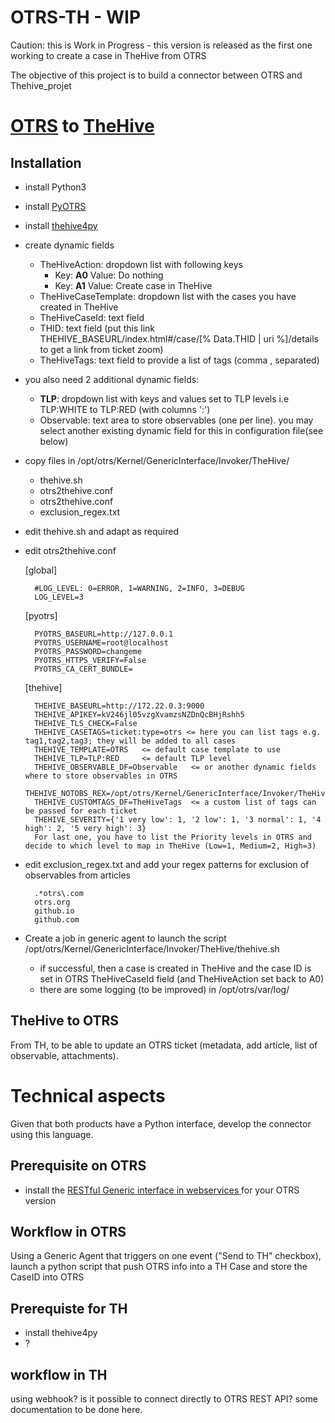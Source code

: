 # OTRS-TH - WIP
Caution: this is Work in Progress - this version is released as the first one working to create a case in TheHive from OTRS

The objective of this project is to build a connector between OTRS and Thehive_projet

# [OTRS](https://otrs.com/) to [TheHive](https://thehive-project.org/)
## Installation
* install Python3
* install [PyOTRS](https://pypi.python.org/pypi/PyOTRS)
* install [thehive4py](https://github.com/TheHive-Project/TheHive4py)
* create dynamic fields
	- TheHiveAction: dropdown list with following keys
	    * Key: __A0__ Value: Do nothing
		* Key: __A1__ Value: Create case in TheHive 
	- TheHiveCaseTemplate: dropdown list with the cases you have created in TheHive
	- TheHiveCaseId: text field
	- THID: text field (put this link THEHIVE_BASEURL/index.html#/case/[% Data.THID | uri %]/details to get a link from ticket zoom)
	- TheHiveTags: text field to provide a list of tags (comma , separated)

* you also need 2 additional dynamic fields:
    - __TLP__: dropdown list with keys and values set to TLP levels i.e TLP:WHITE to TLP:RED (with columns ':')
	- Observable: text area to store observables (one per line). you may select another existing dynamic field for this in configuration file(see below)

* copy files in /opt/otrs/Kernel/GenericInterface/Invoker/TheHive/
	- thehive.sh
	- otrs2thehive.conf
	- otrs2thehive.conf
	- exclusion_regex.txt
* edit thehive.sh and adapt as required
* edit otrs2thehive.conf

	[global]

		#LOG_LEVEL: 0=ERROR, 1=WARNING, 2=INFO, 3=DEBUG
		LOG_LEVEL=3

	[pyotrs]

		PYOTRS_BASEURL=http://127.0.0.1
		PYOTRS_USERNAME=root@localhost
		PYOTRS_PASSWORD=changeme
		PYOTRS_HTTPS_VERIFY=False
		PYOTRS_CA_CERT_BUNDLE=

	[thehive]

		THEHIVE_BASEURL=http://172.22.0.3:9000
		THEHIVE_APIKEY=kV246jl05vzgXvamzsNZDnQcBHjRshh5
		THEHIVE_TLS_CHECK=False
		THEHIVE_CASETAGS=ticket:type=otrs <= here you can list tags e.g. tag1,tag2,tag3; they will be added to all cases
		THEHIVE_TEMPLATE=OTRS   <= default case template to use
		THEHIVE_TLP=TLP:RED     <= default TLP level
		THEHIVE_OBSERVABLE_DF=Observable   <= or another dynamic fields where to store observables in OTRS
		THEHIVE_NOTOBS_REX=/opt/otrs/Kernel/GenericInterface/Invoker/TheHive/exclusion_regex.txt
		THEHIVE_CUSTOMTAGS_DF=TheHiveTags  <= a custom list of tags can be passed for each ticket
		THEHIVE_SEVERITY={'1 very low': 1, '2 low': 1, '3 normal': 1, '4 high': 2, '5 very high': 3}
		For last one, you have to list the Priority levels in OTRS and decide to which level to map in TheHive (Low=1, Medium=2, High=3)

* edit exclusion_regex.txt and add your regex patterns for exclusion of observables from articles

		.*otrs\.com
		otrs.org
		github.io
		github.com

* Create a job in generic agent to launch the script /opt/otrs/Kernel/GenericInterface/Invoker/TheHive/thehive.sh
    - if successful, then a case is created in TheHive and the case ID is set in OTRS TheHiveCaseId field (and TheHiveAction set back to A0)
    - there are some logging (to be improved) in /opt/otrs/var/log/


## TheHive to OTRS
From TH, to be able to update an OTRS ticket (metadata, add article, list of observable, attachments).

# Technical aspects
Given that both products have a Python interface, develop the connector using this language.
## Prerequisite on OTRS
* install the [RESTful Generic interface in webservices ](https://github.com/OTRS/otrs/blob/master/development/webservices/GenericTicketConnectorREST.yml) for your OTRS version

## Workflow in OTRS
Using a Generic Agent that triggers on one event ("Send to TH" checkbox), launch a python script that push OTRS info into a TH Case and store the CaseID into OTRS

## Prerequiste for TH
* install thehive4py
* ?

## workflow in TH
using webhook? is it possible to connect directly to OTRS REST API? some documentation to be done here.

